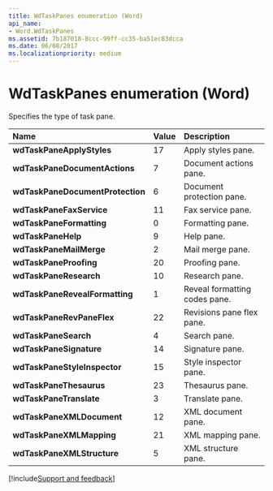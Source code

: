 ```yaml
---
title: WdTaskPanes enumeration (Word)
api_name:
- Word.WdTaskPanes
ms.assetid: 7b187018-8ccc-99ff-cc35-ba51ec83dcca
ms.date: 06/08/2017
ms.localizationpriority: medium
---
```



# WdTaskPanes enumeration (Word)

Specifies the type of task pane.



|Name|Value|Description|
|:-----|:-----|:-----|
| **wdTaskPaneApplyStyles**|17|Apply styles pane.|
| **wdTaskPaneDocumentActions**|7|Document actions pane.|
| **wdTaskPaneDocumentProtection**|6|Document protection pane.|
| **wdTaskPaneFaxService**|11|Fax service pane.|
| **wdTaskPaneFormatting**|0|Formatting pane.|
| **wdTaskPaneHelp**|9|Help pane.|
| **wdTaskPaneMailMerge**|2|Mail merge pane.|
| **wdTaskPaneProofing**|20|Proofing pane.|
| **wdTaskPaneResearch**|10|Research pane.|
| **wdTaskPaneRevealFormatting**|1|Reveal formatting codes pane.|
| **wdTaskPaneRevPaneFlex**|22|Revisions pane flex pane.|
| **wdTaskPaneSearch**|4|Search pane.|
| **wdTaskPaneSignature**|14|Signature pane.|
| **wdTaskPaneStyleInspector**|15|Style inspector pane.|
| **wdTaskPaneThesaurus**|23|Thesaurus pane.|
| **wdTaskPaneTranslate**|3|Translate pane.|
| **wdTaskPaneXMLDocument**|12|XML document pane.|
| **wdTaskPaneXMLMapping**|21|XML mapping pane.|
| **wdTaskPaneXMLStructure**|5|XML structure pane.|

[!include[Support and feedback](~/includes/feedback-boilerplate.md)]